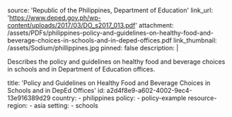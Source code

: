 source: 'Republic of the Philippines, Department of Education'
link_url: 'https://www.deped.gov.ph/wp-content/uploads/2017/03/DO_s2017_013.pdf'
attachment: /assets/PDFs/philippines-policy-and-guidelines-on-healthy-food-and-beverage-choices-in-schools-and-in-deped-offices.pdf
link_thumbnail: /assets/Sodium/phillippines.jpg
pinned: false
description: |
  <p>Describes the policy and guidelines on healthy food and beverage choices in schools and in Department of Education offices.
  </p>
title: 'Policy and Guidelines on Healthy Food and Beverage Choices in Schools and in DepEd Offices'
id: a2d4f8e9-a602-4002-9ec4-13e916389d29
country:
  - philippines
policy:
  - policy-example
resource-region:
  - asia
setting:
  - schools
